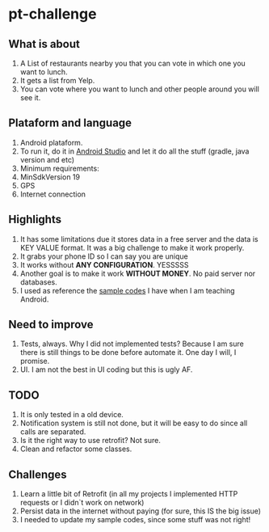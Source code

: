 # pt-challenge

## What is about
1. A List of restaurants nearby you that you can vote in which one you want to lunch.
1. It gets a list from Yelp. 
1. You can vote where you want to lunch and other people around you will see it.

## Plataform and language
1. Android plataform. 
1. To run it, do it in [Android Studio](https://developer.android.com/studio/index.html) and let it do all the stuff (gradle, java version and etc)
1. Minimum requirements:
  1. MinSdkVersion 19
  1. GPS
  1. Internet connection

## Highlights
1. It has some limitations due it stores data in a free server and the data is KEY VALUE format. It was a big challenge to make it work properly.
1. It grabs your phone ID so I can say you are unique
1. It works without **ANY CONFIGURATION**. YESSSSS
1. Another goal is to make it work **WITHOUT MONEY**. No paid server nor databases.
1. I used as reference the [sample codes](https://github.com/viniciushisao/android_classes) I have when I am teaching Android. 

## Need to improve
1. Tests, always. Why I did not implemented tests? Because I am sure there is still things to be done before automate it. One day I will, I promise.
1. UI. I am not the best in UI coding but this is ugly AF.

## TODO
1. It is only tested in a old device.
1. Notification system is still not done, but it will be easy to do since all calls are separated.
1. Is it the right way to use retrofit? Not sure.
1. Clean and refactor some classes.

## Challenges
1. Learn a little bit of Retrofit (in all  my projects I implemented HTTP requests or I didn`t work on network)
1. Persist data in the internet without paying (for sure, this IS the big issue)
1. I needed to update my sample codes, since some stuff was not right!



